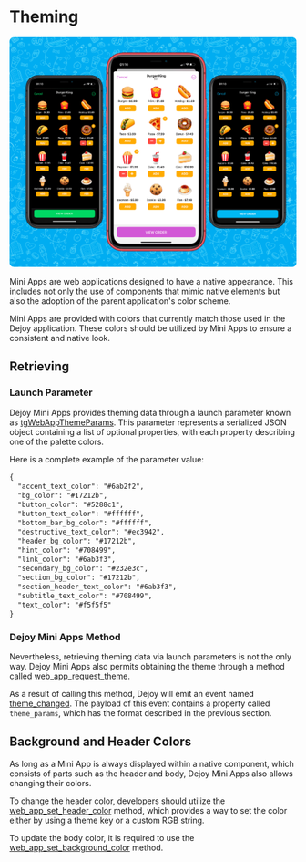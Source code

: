 # Theming

![Theming](./theming.png)

Mini Apps are web applications designed to have a native appearance. This includes not only the use of components that mimic native elements but also the adoption of the parent application's color scheme.

Mini Apps are provided with colors that currently match those used in the Dejoy application. These colors should be utilized by Mini Apps to ensure a consistent and native look.

## Retrieving
### Launch Parameter
Dejoy Mini Apps provides theming data through a launch parameter known as [tgWebAppThemeParams](../launch-parameters/about.md#tgwebappthemeparams). This parameter represents a serialized JSON object containing a list of optional properties, with each property describing one of the palette colors.

Here is a complete example of the parameter value:

```
{
  "accent_text_color": "#6ab2f2",
  "bg_color": "#17212b",
  "button_color": "#5288c1",
  "button_text_color": "#ffffff",
  "bottom_bar_bg_color": "#ffffff",
  "destructive_text_color": "#ec3942",
  "header_bg_color": "#17212b",
  "hint_color": "#708499",
  "link_color": "#6ab3f3",
  "secondary_bg_color": "#232e3c",
  "section_bg_color": "#17212b",
  "section_header_text_color": "#6ab3f3",
  "subtitle_text_color": "#708499",
  "text_color": "#f5f5f5"
}
```
### Dejoy Mini Apps Method
Nevertheless, retrieving theming data via launch parameters is not the only way. Dejoy Mini Apps also permits obtaining the theme through a method called [web_app_request_theme](../apps-communication/methods.md#web_app_request_theme).

As a result of calling this method, Dejoy will emit an event named [theme_changed](../apps-communication/events.md#theme_changed). The payload of this event contains a property called ```theme_params```, which has the format described in the previous section.

## Background and Header Colors
As long as a Mini App is always displayed within a native component, which consists of parts such as the header and body, Dejoy Mini Apps also allows changing their colors.

To change the header color, developers should utilize the [web_app_set_header_color](../apps-communication/methods.md#web_app_set_header_color) method, which provides a way to set the color either by using a theme key or a custom RGB string.

To update the body color, it is required to use the [web_app_set_background_color](../apps-communication/methods.md#web_app_set_background_color) method.